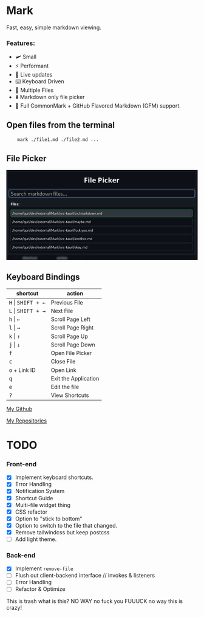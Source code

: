 # Mark

Fast, easy, simple markdown viewing.

### Features:

- 🛩️ Small
- ⚡ Performant
- 📡 Live updates
- ⌨️ Keyboard Driven
- 📑 Multiple Files
- ⬇️ Markdown only file picker
- 🐙 Full CommonMark + GitHub Flavored Markdown (GFM) support.

## Open files from the terminal

```bash
    mark ./file1.md ./file2.md ...
```

## File Picker

![file picker img](https://github.com/manwitha1000names/Mark/raw/master/.github/filepicker.png)

## Keyboard Bindings

| shortcut                             | action               |
| ------------------------------------ | -------------------- |
| <kbd>H</kbd> \| <kbd>SHIFT + ←</kbd> | Previous File        |
| <kbd>L</kbd> \| <kbd>SHIFT + →</kbd> | Next File            |
| <kbd>h</kbd> \| <kbd>←</kbd>         | Scroll Page Left     |
| <kbd>l</kbd> \| <kbd>→</kbd>         | Scroll Page Right    |
| <kbd>k</kbd> \| <kbd>↑</kbd>         | Scroll Page Up       |
| <kbd>j</kbd> \| <kbd>↓</kbd>         | Scroll Page Down     |
| <kbd>f</kbd>                         | Open File Picker     |
| <kbd>c</kbd>                         | Close File           |
| <kbd>o</kbd> + Link ID               | Open Link            |
| <kbd>q</kbd>                         | Exit the Application |
| <kbd>e</kbd>                         | Edit the file        |
| <kbd>?</kbd>                         | View Shortcuts       |

[My Github](https://github.com/manwitha1000names)

[My Repositories](https://github.com/manwitha1000names?tab=repositories)

# TODO

### Front-end

- [x] Implement keyboard shortcuts.
- [x] Error Handling
- [x] Notification System
- [x] Shortcut Guide
- [x] Multi-file widget thing
- [x] CSS refactor
- [x] Option to "stick to bottom"
- [x] Option to switch to the file that changed.
- [x] Remove tailwindcss but keep postcss
- [ ] Add light theme.

### Back-end

- [x] Implement `remove-file`
- [ ] Flush out client-backend interface // invokes & listeners
- [ ] Error Handling
- [ ] Refactor & Optimize

This is trash what is this? NO WAY no fuck you FUUUCK no way this is crazy!
